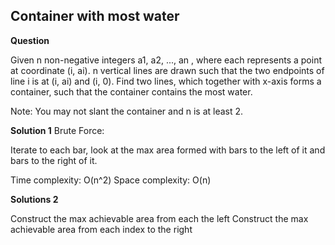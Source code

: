 <h2>Container with most water</h2>

**Question**

Given n non-negative integers a1, a2, ..., an , where each represents a point at coordinate (i, ai). n vertical lines are drawn such that the two endpoints of line i is at (i, ai) and (i, 0). Find two lines, which together with x-axis forms a container, such that the container contains the most water.

Note: You may not slant the container and n is at least 2.

**Solution 1**
Brute Force:

Iterate to each bar, look at the max area formed with bars to
the left of it and bars to the right of it.

Time complexity: O(n^2)
Space complexity: O(n)

**Solutions 2**

Construct the max achievable area from each the left
Construct the max achievable area from each index to the right



